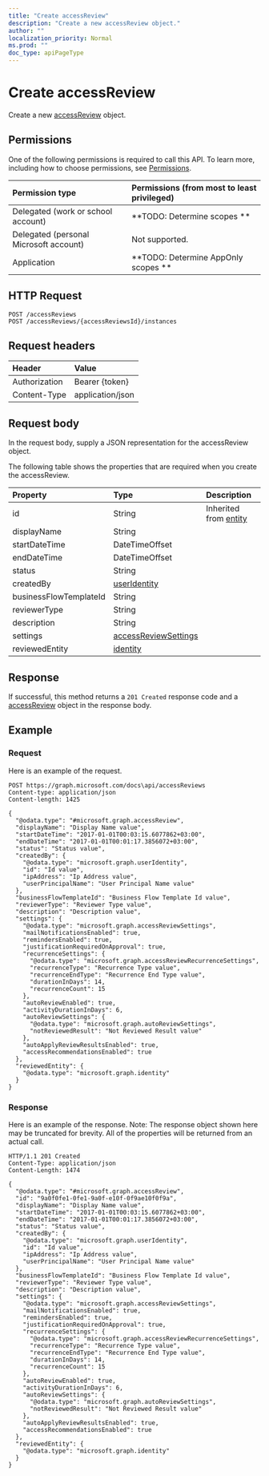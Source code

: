 ```yaml
---
title: "Create accessReview"
description: "Create a new accessReview object."
author: ""
localization_priority: Normal
ms.prod: ""
doc_type: apiPageType
---
```


# Create accessReview

Create a new [accessReview](../resources/accessreview.md) object.

## Permissions
One of the following permissions is required to call this API. To learn more, including how to choose permissions, see [Permissions](/concepts/permissions-reference.md).

|Permission type|Permissions (from most to least privileged)|
|:---|:---|
|Delegated (work or school account)|**TODO: Determine scopes **|
|Delegated (personal Microsoft account)|Not supported.|
|Application|**TODO: Determine AppOnly scopes **|

## HTTP Request
<!-- {
  "blockType": "ignored"
}
-->
``` http
POST /accessReviews
POST /accessReviews/{accessReviewsId}/instances
```

## Request headers
|Header|Value|
|:---|:---|
|Authorization|Bearer {token}|
|Content-Type|application/json|

## Request body
In the request body, supply a JSON representation for the accessReview object.

The following table shows the properties that are required when you create the accessReview.

|Property|Type|Description|
|:---|:---|:---|
|id|String| Inherited from [entity](../resources/entity.md)|
|displayName|String||
|startDateTime|DateTimeOffset||
|endDateTime|DateTimeOffset||
|status|String||
|createdBy|[userIdentity](../resources/userIdentity.md)||
|businessFlowTemplateId|String||
|reviewerType|String||
|description|String||
|settings|[accessReviewSettings](../resources/accessReviewSettings.md)||
|reviewedEntity|[identity](../resources/identity.md)||



## Response
If successful, this method returns a `201 Created` response code and a [accessReview](../resources/accessreview.md) object in the response body.

## Example

### Request
Here is an example of the request.
<!-- {
  "blockType": "request",
  "name": "create_accessreview_from_accessreviews"
}
-->
``` http
POST https://graph.microsoft.com/docs\api/accessReviews
Content-type: application/json
Content-length: 1425

{
  "@odata.type": "#microsoft.graph.accessReview",
  "displayName": "Display Name value",
  "startDateTime": "2017-01-01T00:03:15.6077862+03:00",
  "endDateTime": "2017-01-01T00:01:17.3856072+03:00",
  "status": "Status value",
  "createdBy": {
    "@odata.type": "microsoft.graph.userIdentity",
    "id": "Id value",
    "ipAddress": "Ip Address value",
    "userPrincipalName": "User Principal Name value"
  },
  "businessFlowTemplateId": "Business Flow Template Id value",
  "reviewerType": "Reviewer Type value",
  "description": "Description value",
  "settings": {
    "@odata.type": "microsoft.graph.accessReviewSettings",
    "mailNotificationsEnabled": true,
    "remindersEnabled": true,
    "justificationRequiredOnApproval": true,
    "recurrenceSettings": {
      "@odata.type": "microsoft.graph.accessReviewRecurrenceSettings",
      "recurrenceType": "Recurrence Type value",
      "recurrenceEndType": "Recurrence End Type value",
      "durationInDays": 14,
      "recurrenceCount": 15
    },
    "autoReviewEnabled": true,
    "activityDurationInDays": 6,
    "autoReviewSettings": {
      "@odata.type": "microsoft.graph.autoReviewSettings",
      "notReviewedResult": "Not Reviewed Result value"
    },
    "autoApplyReviewResultsEnabled": true,
    "accessRecommendationsEnabled": true
  },
  "reviewedEntity": {
    "@odata.type": "microsoft.graph.identity"
  }
}
```

### Response
Here is an example of the response. Note: The response object shown here may be truncated for brevity. All of the properties will be returned from an actual call.
<!-- {
  "blockType": "response",
  "truncated": true,
  "@odata.type": "microsoft.graph.accessreview"
}
-->
``` http
HTTP/1.1 201 Created
Content-Type: application/json
Content-Length: 1474

{
  "@odata.type": "#microsoft.graph.accessReview",
  "id": "9a0f0fe1-0fe1-9a0f-e10f-0f9ae10f0f9a",
  "displayName": "Display Name value",
  "startDateTime": "2017-01-01T00:03:15.6077862+03:00",
  "endDateTime": "2017-01-01T00:01:17.3856072+03:00",
  "status": "Status value",
  "createdBy": {
    "@odata.type": "microsoft.graph.userIdentity",
    "id": "Id value",
    "ipAddress": "Ip Address value",
    "userPrincipalName": "User Principal Name value"
  },
  "businessFlowTemplateId": "Business Flow Template Id value",
  "reviewerType": "Reviewer Type value",
  "description": "Description value",
  "settings": {
    "@odata.type": "microsoft.graph.accessReviewSettings",
    "mailNotificationsEnabled": true,
    "remindersEnabled": true,
    "justificationRequiredOnApproval": true,
    "recurrenceSettings": {
      "@odata.type": "microsoft.graph.accessReviewRecurrenceSettings",
      "recurrenceType": "Recurrence Type value",
      "recurrenceEndType": "Recurrence End Type value",
      "durationInDays": 14,
      "recurrenceCount": 15
    },
    "autoReviewEnabled": true,
    "activityDurationInDays": 6,
    "autoReviewSettings": {
      "@odata.type": "microsoft.graph.autoReviewSettings",
      "notReviewedResult": "Not Reviewed Result value"
    },
    "autoApplyReviewResultsEnabled": true,
    "accessRecommendationsEnabled": true
  },
  "reviewedEntity": {
    "@odata.type": "microsoft.graph.identity"
  }
}
```

